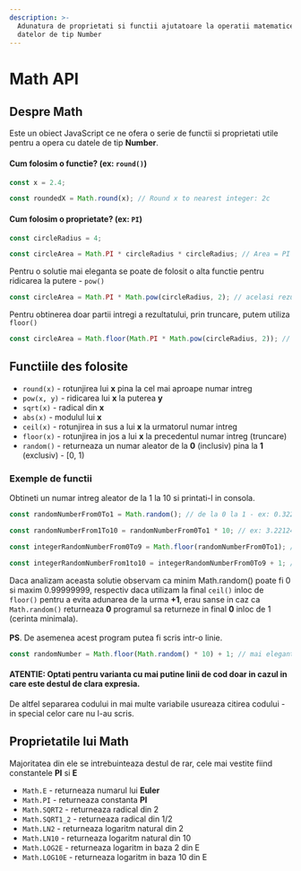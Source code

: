 ```yaml
---
description: >-
  Adunatura de proprietati si functii ajutatoare la operatii matematice a
  datelor de tip Number
---
```


# Math API

## Despre Math

Este un obiect JavaScript ce ne ofera o serie de functii si proprietati utile pentru a opera cu datele de tip **Number**.&#x20;

#### Cum folosim o functie? (ex: `round()`)

```javascript
const x = 2.4;

const roundedX = Math.round(x); // Round x to nearest integer: 2c
```

#### Cum folosim o proprietate? (ex: `PI`)

```javascript
const circleRadius = 4;

const circleArea = Math.PI * circleRadius * circleRadius; // Area = PI * R^2 = 50.26548245743669 
```

Pentru o solutie mai eleganta se poate de folosit o alta functie pentru ridicarea la putere - `pow()`

```javascript
const circleArea = Math.PI * Math.pow(circleRadius, 2); // acelasi rezultat
```

Pentru obtinerea doar partii intregi a rezultatului, prin truncare, putem utiliza `floor()`

```javascript
const circleArea = Math.floor(Math.PI * Math.pow(circleRadius, 2)); // 50
```

## Functiile des folosite

* `round(x)` - rotunjirea lui **x** pina la cel mai aproape numar intreg
* `pow(x, y)` - ridicarea lui **x** la puterea **y**
* `sqrt(x)` - radical din **x**
* `abs(x)` - modulul lui **x**
* `ceil(x)` - rotunjirea in sus a lui **x** la urmatorul numar intreg
* `floor(x)` - rotunjirea in jos a lui **x** la precedentul numar intreg (truncare)
* `random()` - returneaza un numar aleator de la **0** (inclusiv) pina la **1** (exclusiv) - \[0, 1)&#x20;

### Exemple de functii

Obtineti un numar intreg aleator de la 1 la 10 si printati-l in consola.

```javascript
const randomNumberFrom0To1 = Math.random(); // de la 0 la 1 - ex: 0.3221243

const randomNumberFrom1To10 = randomNumberFrom0To1 * 10; // ex: 3.221243

const integerRandomNumberFrom0To9 = Math.floor(randomNumberFrom0To1); // ex: 3

const integerRandomNumberFrom1to10 = integerRandomNumberFrom0To9 + 1; // ex: 4
```

Daca analizam aceasta solutie observam ca minim Math.random() poate fi 0 si maxim 0.99999999, respectiv daca utilizam la final `ceil()` inloc de `floor()` pentru a evita adunarea de la urma **+1**, erau sanse in caz ca `Math.random()` returneaza **0** programul sa returneze in final **0** inloc de 1 (cerinta minimala).\
\
**PS**. De asemenea acest program putea fi scris intr-o linie.

```javascript
const randomNumber = Math.floor(Math.random() * 10) + 1; // mai elegant
```

#### ATENTIE: Optati pentru varianta cu mai putine linii de cod doar in cazul in care este destul de clara expresia.&#x20;

De altfel separarea codului in mai multe variabile usureaza citirea codului - in special celor care nu l-au scris.

## Proprietatile lui Math

Majoritatea din ele se intrebuinteaza destul de rar, cele mai vestite fiind constantele **PI** si **E**

* `Math.E` - returneaza numarul lui **Euler**
* `Math.PI` - returneaza constanta **PI**&#x20;
* `Math.SQRT2` - returneaza radical din 2&#x20;
* `Math.SQRT1_2` - returneaza radical din 1/2&#x20;
* `Math.LN2` - returneaza logaritm natural din 2&#x20;
* `Math.LN10` - returneaza logaritm natural din 10&#x20;
* `Math.LOG2E` - returneaza logaritm in baza 2 din E&#x20;
* `Math.LOG10E` - returneaza logaritm in baza 10 din E&#x20;
